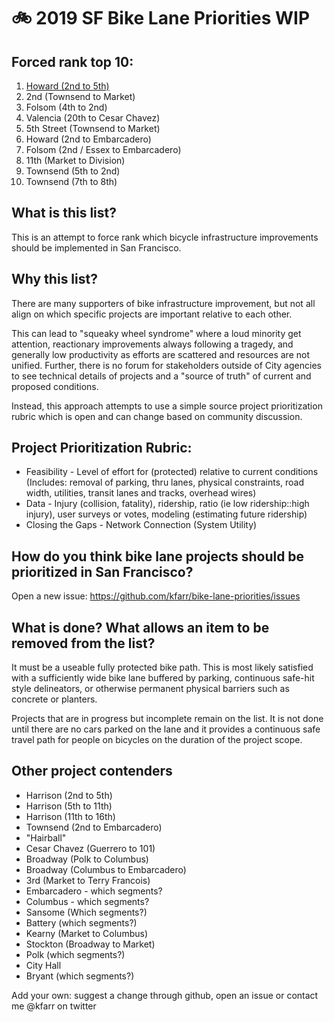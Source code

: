 # 🚲 2019 SF Bike Lane Priorities WIP

## Forced rank top 10:
1. [Howard (2nd to 5th)](https://github.com/kfarr/bike-lane-priorities/tree/master/howard-2nd-to-5th)
2. 2nd (Townsend to Market)
3. Folsom (4th to 2nd)
4. Valencia (20th to Cesar Chavez)
5. 5th Street (Townsend to Market)
6. Howard (2nd to Embarcadero)
7. Folsom (2nd / Essex to Embarcadero)
8. 11th (Market to Division)
9. Townsend (5th to 2nd)
10. Townsend (7th to 8th)

## What is this list?
This is an attempt to force rank which bicycle infrastructure improvements should be implemented in San Francisco.

## Why this list?
There are many supporters of bike infrastructure improvement, but not all align on which specific projects are important relative to each other.

This can lead to "squeaky wheel syndrome" where a loud minority get attention, reactionary improvements always following a tragedy, and generally low productivity as efforts are scattered and resources are not unified. Further, there is no forum for stakeholders outside of City agencies to see technical details of projects and a "source of truth" of current and proposed conditions.

Instead, this approach attempts to use a simple source project prioritization rubric which is open and can change based on community discussion.

## Project Prioritization Rubric:
* Feasibility - Level of effort for (protected) relative to current conditions (Includes: removal of parking, thru lanes, physical constraints, road width, utilities, transit lanes and tracks, overhead wires)
* Data - Injury (collision, fatality), ridership, ratio (ie low ridership::high injury), user surveys or votes, modeling (estimating future ridership)
* Closing the Gaps - Network Connection (System Utility)

## How do you think bike lane projects should be prioritized in San Francisco?
Open a new issue: https://github.com/kfarr/bike-lane-priorities/issues

## What is done? What allows an item to be removed from the list?
It must be a useable fully protected bike path. This is most likely satisfied with a sufficiently wide bike lane buffered by parking, continuous safe-hit style delineators, or otherwise permanent physical barriers such as concrete or planters.

Projects that are in progress but incomplete remain on the list. It is not done until there are no cars parked on the lane and it provides a continuous safe travel path for people on bicycles on the duration of the project scope.

## Other project contenders
- Harrison (2nd to 5th)
- Harrison (5th to 11th)
- Harrison (11th to 16th)
- Townsend (2nd to Embarcadero)
- "Hairball"
- Cesar Chavez (Guerrero to 101)
- Broadway (Polk to Columbus)
- Broadway (Columbus to Embarcadero)
- 3rd (Market to Terry Francois)
- Embarcadero - which segments?
- Columbus - which segments?
- Sansome (Which segments?)
- Battery (which segments?)
- Kearny (Market to Columbus)
- Stockton (Broadway to Market)
- Polk (which segments?)
- City Hall
- Bryant (which segments?)

Add your own: suggest a change through github, open an issue or contact me @kfarr on twitter
